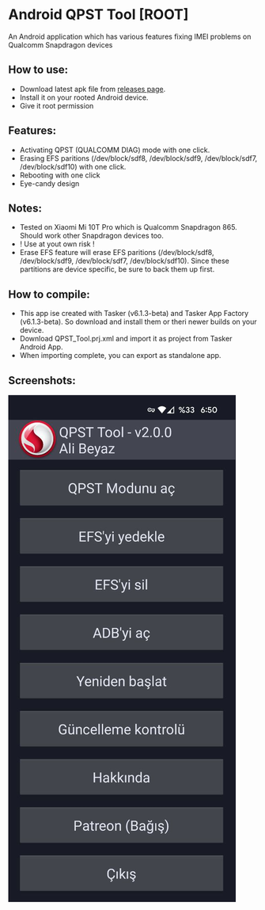 # Android QPST Tool [ROOT]  
An Android application which has various features fixing IMEI problems on Qualcomm Snapdragon devices  
  
## How to use:
- Download latest apk file from [releases page](https://github.com/symbuzzer/android-qpst-tool/releases).    
- Install it on your rooted Android device.  
- Give it root permission

## Features:  
- Activating QPST (QUALCOMM DIAG) mode with one click.  
- Erasing EFS paritions (/dev/block/sdf8, /dev/block/sdf9, /dev/block/sdf7, /dev/block/sdf10) with one click.  
- Rebooting with one click
- Eye-candy design

## Notes:  
- Tested on Xiaomi Mi 10T Pro which is Qualcomm Snapdragon 865. Should work other Snapdragon devices too.  
- ! Use at yout own risk !
- Erase EFS feature will erase EFS paritions (/dev/block/sdf8, /dev/block/sdf9, /dev/block/sdf7, /dev/block/sdf10). Since these partitions are device specific, be sure to back them up first.  
  
## How to compile:  
- This app ise created with Tasker (v6.1.3-beta) and Tasker App Factory (v6.1.3-beta). So download and install them or theri newer builds on your device.  
- Download QPST_Tool.prj.xml and import it as project from Tasker Android App.  
- When importing complete, you can export as standalone app.  
  
## Screenshots:
![](https://github.com/symbuzzer/android-qpst-tool/blob/main/screenshot1.jpg?raw=true)
